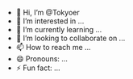 - 👋 Hi, I’m @Tokyoer
- 👀 I’m interested in ...
- 🌱 I’m currently learning ...
- 💞️ I’m looking to collaborate on ...
- 📫 How to reach me ...
- 😄 Pronouns: ...
- ⚡ Fun fact: ...

<!---
Tokyoer/Tokyoer is a ✨ special ✨ repository because its `README.md` (this file) appears on your GitHub profile.
You can click the Preview link to take a look at your changes.
--->
